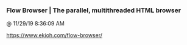 ﻿

### Flow Browser | The parallel, multithreaded HTML browser
@ 11/29/19 8:36:09 AM

https://www.ekioh.com/flow-browser/

